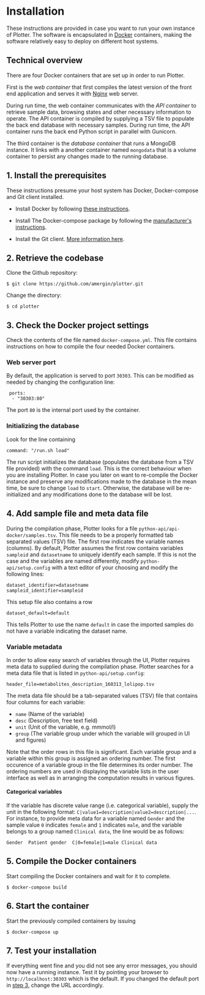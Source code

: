 # Installation

These instructions are provided in case you want to run your own instance of Plotter. The software is encapsulated in [Docker](http://docker.com) containers, making the software relatively easy to deploy on different host systems.

## Technical overview
There are four Docker containers that are set up in order to run Plotter. 

First is the *web container* that first compiles the latest version of the front end application and serves it with [Nginx](http://nginx.com) web server.

During run time, the web container communicates with the *API container* to retrieve sample data, browsing states and other necessary information to operate. The API container is compiled by supplying a TSV file to populate the back end database with necessary samples. During run time, the API container runs the back end Python script in parallel with Gunicorn. 

The third container is the *database container* that runs a MongoDB instance. It links with a another container named `mongodata` that is a volume container to persist any changes made to the running database.

## 1. Install the prerequisites

These instructions presume your host system has Docker, Docker-compose and Git client installed. 

* Install Docker by following [these instructions](https://docs.docker.com/engine/installation/).

* Install The Docker-compose package by following the [manufacturer's instructions](https://docs.docker.com/engine/installation/).

* Install the Git client. [More information here](https://git-scm.com/downloads).

## 2. Retrieve the codebase

Clone the Github repository:

`$ git clone https://github.com/amergin/plotter.git`

Change the directory:

`$ cd plotter`

## 3. Check the Docker project settings

Check the contents of the file named `docker-compose.yml`. This file contains instructions on how to compile the four needed Docker containers. 

### Web server port

By default, the application is served to port `30303`. This can be modified as needed by changing the configuration line:

```
 ports:
  - "30303:80"
``` 
The port `80` is the internal port used by the container.

### Initializing the database
Look for the line containing

```
command: "/run.sh load"
```

The run script initializes the database (populates the database from a TSV file provided) with the command `load`. This is the correct behaviour when you are installing Plotter. In case you later on want to re-compile the Docker instance and preserve any modifications made to the database in the mean time, be sure to change `load` to `start`. Otherwise, the database will be re-initialized and any modifications done to the database will be lost.

## 4. Add sample file and meta data file

During the compilation phase, Plotter looks for a file `python-api/api-docker/samples.tsv`. This file needs to be a properly formatted tab separated values (TSV) file. The first row indicates the variable names (columns). By default, Plotter assumes the first row contains variables `sampleid` and `datasetname` to uniquely identify each sample. If this is not the case and the variables are named differently, modify `python-api/setup.config`  with a text editor of your choosing and modify the following lines:

```
dataset_identifier=datasetname
sampleid_identifier=sampleid
```

This setup file also contains a row

```
dataset_default=default
```

This tells Plotter to use the name `default` in case the imported samples do not have a variable indicating the dataset name.

### Variable metadata

In order to allow easy search of variables through the UI, Plotter requires meta data to supplied during the compilation phase. Plotter searches for a meta data file that is listed in `python-api/setup.config`:

```
header_file=metabolites_description_160313_lolipop.tsv
```

The meta data file should be a tab-separated values (TSV) file that contains four columns for each variable:

* `name` (Name of the variable)
* `desc` (Description, free text field)
* `unit` (Unit of the variable, e.g. mmmol/l)
* `group` (The variable group under which the variable will grouped in UI and figures)

Note that the order rows in this file is significant. Each variable group and a variable within this group is assigned an ordering number. The first occurence of a variable group in the file determines its order number. The ordering numbers are used in displaying the variable lists in the user interface as well as in arranging the computation results in various figures.

#### Categorical variables

If the variable has discrete value range (i.e. categorical variable), supply the unit in the following format: `C|value1=description|value2=description|...`. For instance, to provide meta data for a variable named `Gender` and the sample value `0` indicates `female` and `1` indicates `male`, and the variable belongs to a group named `Clinical data`, the line would be as follows:

```
Gender  Patient gender  C|0=female|1=male Clinical data
```

## 5. Compile the Docker containers

Start compiling the Docker containers and wait for it to complete.

`$ docker-compose build`

## 6. Start the container

Start the previously compiled containers by issuing

`$ docker-compose up`

## 7. Test your installation

If everything went fine and you did not see any error messages, you should now have a running instance. Test it by pointing your browser to `http://localhost:30303` which is the default. If you changed the default port in [step 3](installation.md#web-server-port), change the URL accordingly.